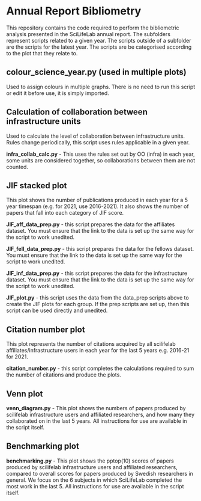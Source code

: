 # Annual Report Bibliometry

This repository contains the code required to perform the bibliometric analysis presented in the SciLifeLab annual report. The subfolders represent scripts related to a given year. The scripts outside of a subfolder are the scripts for the latest year. The scripts are be categorised according to the plot that they relate to.

## colour_science_year.py (used in multiple plots)

Used to assign colours in multiple graphs. There is no need to run this script or edit it before use, it is simply imported.

## Calculation of collaboration between infrastructure units

Used to calculate the level of collaboration between infrastructure units. Rules change periodically, this script uses rules applicable in a given year.

**infra_collab_calc.py** - This uses the rules set out by OO (infra) in each year, some units are considered together, so collaborations between them are not counted.

## JIF stacked plot

This plot shows the number of publications produced in each year for a 5 year timespan (e.g. for 2021, use 2016-2021). It also shows the number of papers that fall into each category of JIF score.

**JIF_aff_data_prep.py** - this script prepares the data for the affiliates dataset. You must ensure that the link to the data is set up the same way for the script to work unedited.

**JIF_fell_data_prep.py** - this script prepares the data for the fellows dataset. You must ensure that the link to the data is set up the same way for the script to work unedited.

**JIF_inf_data_prep.py** - this script prepares the data for the infrastructure dataset. You must ensure that the link to the data is set up the same way for the script to work unedited.

**JIF_plot.py** - this script uses the data from the data_prep scripts above to create the JIF plots for each group. If the prep scripts are set up, then this script can be used directly and unedited.

## Citation number plot

This plot represents the number of citations acquired by all scilifelab affiliates/infrastructure users in each year for the last 5 years e.g. 2016-21 for 2021.

**citation_number.py** - this script completes the calculations required to sum the number of citations and produce the plots.

## Venn plot

**venn_diagram.py** - This plot shows the numbers of papers produced by scilifelab infrastructure users and affiliated researchers, and how many they collaborated on in the last 5 years. All instructions for use are available in the script itself.

## Benchmarking plot

**benchmarking.py** - This plot shows the pptop(10) scores of papers produced by scilifelab infrastructure users and affiliated researchers, compared to overall scores for papers produced by Swedish researchers in general. We focus on the 6 subjects in which SciLifeLab completed the most work in the last 5. All instructions for use are available in the script itself.
